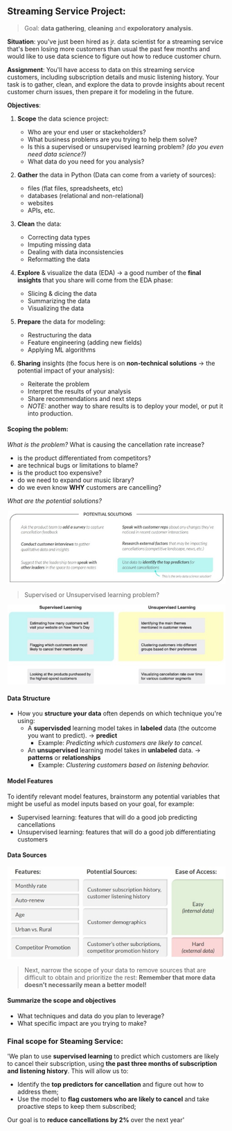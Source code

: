 ## **Streaming Service Project:**

> Goal: **data gathering**, **cleaning** and **expoloratory analysis**.

**Situation**: you've just been hired as jr. data scientist for a streaming service that's been losing more customers than usual the past few months and would like to use data science to figure out how to reduce customer churn.

**Assignment**: You'll have access to data on this streaming service customers, including subscription details and music listening history. Your task is to gather, clean, and explore the data to provde insights about recent customer churn issues, then prepare it for modeling in the future.

**Objectives**:
1. **Scope** the data science project:
    - Who are your end user or stackeholders?
    - What business problems are you trying to help them solve?
    - Is this a supervised or unsupervised learning problem? _(do you even need data science?)_
    - What data do you need for you analysis?
    
2. **Gather** the data in Python (Data can come from a variety of sources):
    - files (flat files, spreadsheets, etc) 
    - databases (relational and non-relational)
    - websites
    - APIs, etc.

3. **Clean** the data:
    - Correcting data types
    - Imputing missing data
    - Dealing with data inconsistencies
    - Reformatting the data

4. **Explore** & visualize the data (EDA) -> a good number of the **final insights** that you share will come from the EDA phase:
    - Slicing & dicing the data
    - Summarizing the data
    - Visualizing the data

5. **Prepare** the data for modeling:
    - Restructuring the data
    - Feature engineering (adding new fields)
    - Applying ML algorithms
    
6. **Sharing** insights (the focus here is on **non-technical solutions** -> the potential impact of your analysis):
    - Reiterate the problem
    - Interpret the results of your analysis
    - Share recommendations and next steps
    - _NOTE:_ another way to share results is to deploy your model, or put it into production.

#### **Scoping the poblem:** 

_What is the problem?_
What is causing the cancellation rate increase?
- is the product differentiated from competitors?
- are technical bugs or limitations to blame?
- is the product too expensive?
- do we need to expand our music library?
- do we even know **WHY** customers are cancelling?

_What are the potential solutions?_

![image info](./images/solution-streaming-service.jpeg)

> Supervised or Unsupervised learning problem?

![image info](./images/supervised-unsupervised-problem.jpeg)

#### **Data Structure**

- How you **structure your data** often depends on which technique you're using:
    - A **supervisded** learning model takes in **labeled** data (the outcome you want to predict). -> **predict**
        - Example: _Predicting which customers are likely to cancel._
    - An **unsupervised** learning model takes in **unlabeled** data. -> **patterns** or **relationships**
        - Example: _Clustering customers based on listening behavior._

#### **Model Features**

To identify relevant model features, brainstorm any potential variables that might be useful as model inputs based on your goal, for example:
- Supervised learning: features that will do a good job predicting cancellations
- Unsupervised learning: features that will do a good job differentiating customers

#### **Data Sources**

![image info](./images/data-sources.jpeg)

> Next, narrow the scope of your data to remove sources that are difficult to obtain and prioritize the rest: **Remember that more data doesn’t necessarily mean a better model!**

#### **Summarize the scope and objectives**

- What techniques and data do you plan to leverage?
- What specific impact are you trying to make?

### **Final scope for Steaming Service:**
'We plan to use **supervised learning** to predict which customers are likely to cancel their subscription, using **the past three months of subscription and listening history**. This will allow us to:
- Identify the **top predictors for cancellation** and figure out
how to address them;
- Use the model to **flag customers who are likely to cancel**
and take proactive steps to keep them subscribed;

Our goal is to **reduce cancellations by 2%** over the next year'